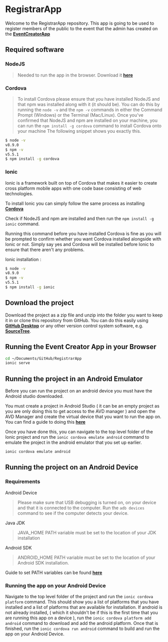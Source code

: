 # RegistrarApp

Welcome to the RegistrarApp repository. This app is going to be used to register members of the public to the event that the admin has created on the **[EventCreatorApp](https://github.com/RatchetC/MSF-Database-and-API/tree/master/code/production/EventCreatorApp)**

## Required software

### NodeJS

>
>Needed to run the app in the browser.
>Download it **[here](https://nodejs.org)**
>

### Cordova

> To install Cordova please ensure that you have installed NodeJS and that npm was installed along with it (it should be).
> You can do this by running the `node -v` and the `npm -v` commands in either the Command Prompt (Windows) or the Terminal (Mac/Linux).
> Once you've confirmed that NodeJS and npm are installed on your machine, you can run the `npm install -g cordova` command to install Cordova onto your machine
> The following snippet shows you exactly this.

```bash
$ node -v
v8.9.0
$ npm -v
v5.5.1
$ npm install -g cordova
```

### Ionic

Ionic is a framework built on top of Cordova that makes it easier to create cross platform mobile apps with one code base consisting of web technologies.

To install Ionic you can simply follow the same process as installing **[Cordova](###Cordova)**

Check if NodeJS and npm are installed and then run the `npm install -g ionic` command.

Running this command before you have installed Cordova is fine as you will be prompted to confirm whether you want Cordova installed alongside with Ionic or not. Simply say yes and Cordova will be installed before Ionic to ensure that there aren't any problems.

Ionic installation :

```bash
$ node -v
v8.9.0
$ npm -v
v5.5.1
$ npm install -g ionic
```

## Download the project

Download the project as a zip file and unzip into the folder you want to keep it in or clone this repository from GitHub. You can do this easily using **[GitHub Desktop](https://desktop.github.com/)** or any other version control system software, e.g. **[SourceTree](https://www.sourcetreeapp.com/)**.

## Running the Event Creator App in your Browser

```bash
cd ~/Documents/GitHub/RegistrarApp
ionic serve
```

## Running the project in an Android Emulator

Before you can run the project on an android device you must have the Android studio downloaded.

You must create a project in Android Studio ( it can be an empty project as you are only doing this to get access to the AVD manager ) and open the AVD Manager and create the virtual device that you want to run the app on. You can find a guide to doing this **[here](https://developer.android.com/studio/run/managing-avds.html)**

Once you have done this, you can navigate to the top level folder of the Ionic project and run the `ionic cordova emulate android` command to emulate the project in the android emulator that you set up earlier.

```bash
ionic cordova emulate android
```

## Running the project on an Android Device

### Requirements

Android Device
>Please make sure that USB debugging is turned on, on your device and that it is connected to the computer. Run the `adb devices` command to see if the computer detects your device.

Java JDK
>JAVA_HOME PATH variable must be set to the location of your JDK installation

Android SDK
>ANDROID_HOME PATH variable must be set to the location of your Android SDK installation.

Guide to set PATH variables can be found **[here](https://cordova.apache.org/docs/en/latest/guide/platforms/android/index.html#setting-environment-variables)**

### Running the app on your Android Device

Navigate to the top level folder of the project and run the `ionic cordova platform` command. This should show you a list of platforms that you have installed and a list of platforms that are available for installation. If android is not already installed, ( which it shouldn't be if this is the first time that you are running this app on a device ), run the `ionic cordova platform add android` command to download and add the android platform. Once that is finished, run the `ionic cordova run android` command to build and run the app on your Android Device.